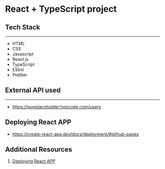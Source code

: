 # React + TypeScript project
## Tech Stack
---
- HTML
- CSS
- Javascript
- React.js
- TypeScript
- ESlint
- Prettier



## External API used
---
- https://jsonplaceholder.typicode.com/users

## Deploying React APP
- https://create-react-app.dev/docs/deployment/#github-pages


## Additional Resources
1. <a href="https://create-react-app.dev/docs/deployment/#github-pages" target="_blank">Deploying React APP</a>